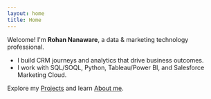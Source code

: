 ```yaml
---
layout: home
title: Home
---
```


Welcome! I'm **Rohan Nanaware**, a data & marketing technology professional.

- I build CRM journeys and analytics that drive business outcomes.
- I work with SQL/SOQL, Python, Tableau/Power BI, and Salesforce Marketing Cloud.

Explore my [Projects](./projects) and learn [About me](./about).

